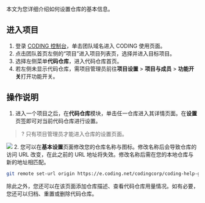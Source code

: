 本文为您详细介绍如何设置仓库的基本信息。

## 进入项目
1. 登录 [CODING 控制台](https://console.cloud.tencent.com/coding)，单击团队域名进入 CODING 使用页面。
2. 点击团队首页左侧的“项目”进入项目列表页，选择并进入目标项目。
3. 选择左侧菜单**代码仓库**，进入代码仓库首页。
4. 若左侧未显示代码仓库，需项目管理员前往**项目设置** > **项目与成员** > **功能开关**打开功能开关。


## 操作说明
1. 进入一个项目之后，在**代码仓库**模块，单击任一仓库进入其详情页面。在**设置**页签即可对当前代码仓库进行设置。
>? 只有项目管理员才能进入仓库的设置页面。
>
![](https://qcloudimg.tencent-cloud.cn/raw/5ea091d46a3433603d8972dcb4f7168f.png)
2. 您可以在**基本设置**页面修改您的仓库名称与图标。修改名称后会导致仓库的访问 URL 改变，在此之前的 URL 地址将失效。修改名称后需在您的本地仓库与新的地址相匹配。
```bash
git remote set-url origin https://e.coding.net/codingcorp/coding-help-generator/[new-repo-name].git
```
除此之外，您还可以在该页面添加仓库描述、查看代码仓库用量情况。如有必要，您还可以归档、重置或删除代码仓库。
